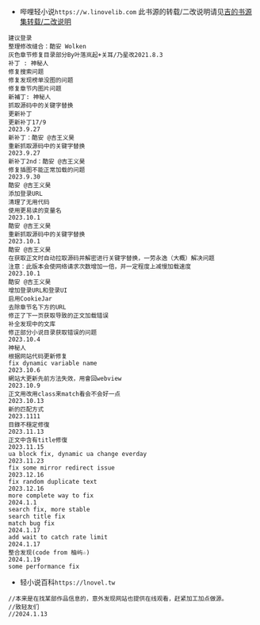 * 哔哩轻小说`https://w.linovelib.com`
此书源的转载/二改说明请见[吉的书源集转载/二改说明](https://github.com/ZWolken/Light-Novel-Yuedu-Source/blob/main/docs/source-j-legado_LICENCE.md)
```
建议登录
整理修改缝合：酷安 Wolken
灰色章节修复目录部分By叶落岚起+关耳/乃星改2021.8.3
补丁 : 神秘人
修复搜索问题
修复发现榜单没图的问题
修复章节内图片问题
新補丁: 神秘人
抓取源码中的关键字替换
更新补丁
更新补丁17/9
2023.9.27
新补丁：酷安 @吉王义昊
重新抓取源码中的关键字替换
2023.9.27
新补丁2nd：酷安 @吉王义昊
修复插图不能正常加载的问题
2023.9.30
酷安 @吉王义昊
添加登录URL
清理了无用代码
使用更易读的变量名
2023.10.1
酷安 @吉王义昊
重新抓取源码中的关键字替换
2023.10.1
酷安 @吉王义昊
在获取正文时自动拉取源码并解密进行关键字替换，一劳永逸（大概）解决问题
注意：此版本会使网络请求次数增加一倍，并一定程度上减慢加载速度
2023.10.1
酷安 @吉王义昊
增加登录URL和登录UI
启用CookieJar
去除章节名下方的URL
修正了下一页获取导致的正文加载错误
补全发现中的文库
修正部分小说目录获取错误的问题
2023.10.4
神秘人
根据网站代码更新修复
fix dynamic variable name
2023.10.6
網站大更新先前方法失效，用會回webview
2023.10.9
正文用改用class来match看会不会好一点
2023.10.13
新的匹配方式
2023.1111
目錄不穩定修復
2023.11.13
正文中含有title修復
2023.11.15
ua block fix, dynamic ua change everday
2023.11.23
fix some mirror redirect issue
2023.12.16
fix random duplicate text
2023.12.16
more complete way to fix
2024.1.1
search fix, more stable
search title fix
match bug fix
2024.1.17
add wait to catch rate limit
2024.1.17
整合发现(code from 柚屿☆)
2024.1.19
some performance fix
```

* 轻小说百科`https://lnovel.tw`
```
//本来是在找某部作品信息的，意外发现网站也提供在线观看，赶紧加工加点做源。
//致轻友们
//2024.1.13
```
